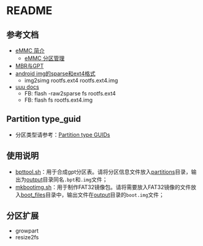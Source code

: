 # README

## 参考文档

* [eMMC 简介](https://linux.codingbelief.com/zh/storage/flash_memory/emmc/)
  * [eMMC 分区管理](https://linux.codingbelief.com/zh/storage/flash_memory/emmc/emmc_partitions.html)
* [MBR与GPT](https://zhuanlan.zhihu.com/p/26098509)
* [android img的sparse和ext4格式](https://blog.csdn.net/js_wawayu/article/details/52420255)
  * img2simg rootfs.ext4 rootfs.ext4.img
* [uuu docs](https://github.com/NXPmicro/mfgtools/wiki/Example)
  * FB: flash -raw2sparse fs rootfs.ext4
  * FB: flash fs rootfs.ext4.img

## Partition type_guid

* 分区类型请参考：[Partition type GUIDs](https://en.wikipedia.org/wiki/GUID_Partition_Table)

## 使用说明

* [bpttool.sh](bpttool.sh)：用于合成gpt分区表。请将分区信息文件放入[partitions](partitions)目录，输出为[output](ouput)目录同名`.bpt`和`.img`文件；
* [mkbootimg.sh](mkbootimg.sh)：用于制作FAT32镜像包。请将需要放入FAT32镜像的文件放入[boot_files](boot_files)目录中，输出文件在[output](output)目录的`boot.img`文件；

## 分区扩展

* growpart 
* resize2fs
